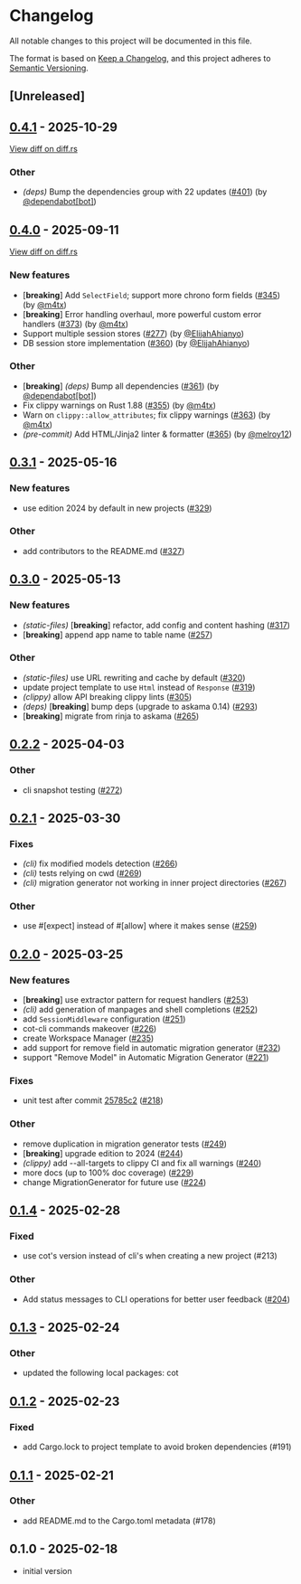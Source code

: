 # Changelog

All notable changes to this project will be documented in this file.

The format is based on [Keep a Changelog](https://keepachangelog.com/en/1.0.0/),
and this project adheres to [Semantic Versioning](https://semver.org/spec/v2.0.0.html).

## [Unreleased]

## [0.4.1](https://github.com/cot-rs/cot/compare/cot-cli-v0.4.0...cot-cli-v0.4.1) - 2025-10-29

[View diff on diff.rs](https://diff.rs/cot-cli/0.4.0/cot-cli/0.4.1/Cargo.toml)

### Other

- *(deps)* Bump the dependencies group with 22 updates ([#401](https://github.com/cot-rs/cot/pull/401)) (by [@dependabot[bot]](https://github.com/dependabot[bot]))

## [0.4.0](https://github.com/cot-rs/cot/compare/cot-cli-v0.3.1...cot-cli-v0.4.0) - 2025-09-11

[View diff on diff.rs](https://diff.rs/cot-cli/0.3.1/cot-cli/0.4.0/Cargo.toml)

### New features

- [**breaking**] Add `SelectField`; support more chrono form fields ([#345](https://github.com/cot-rs/cot/pull/345)) (by [@m4tx](https://github.com/m4tx))
- [**breaking**] Error handling overhaul, more powerful custom error handlers ([#373](https://github.com/cot-rs/cot/pull/373)) (by [@m4tx](https://github.com/m4tx))
- Support multiple session stores ([#277](https://github.com/cot-rs/cot/pull/277)) (by [@ElijahAhianyo](https://github.com/ElijahAhianyo))
- DB session store implementation ([#360](https://github.com/cot-rs/cot/pull/360)) (by [@ElijahAhianyo](https://github.com/ElijahAhianyo))

### Other

- [**breaking**] *(deps)* Bump all dependencies ([#361](https://github.com/cot-rs/cot/pull/361)) (by [@dependabot[bot]](https://github.com/dependabot[bot]))
- Fix clippy warnings on Rust 1.88 ([#355](https://github.com/cot-rs/cot/pull/355)) (by [@m4tx](https://github.com/m4tx))
- Warn on `clippy::allow_attributes`; fix clippy warnings ([#363](https://github.com/cot-rs/cot/pull/363)) (by [@m4tx](https://github.com/m4tx))
- *(pre-commit)* Add HTML/Jinja2 linter & formatter ([#365](https://github.com/cot-rs/cot/pull/365)) (by [@melroy12](https://github.com/melroy12))

## [0.3.1](https://github.com/cot-rs/cot/compare/cot-cli-v0.3.0...cot-cli-v0.3.1) - 2025-05-16

### <!-- 1 -->New features

- use edition 2024 by default in new projects ([#329](https://github.com/cot-rs/cot/pull/329))

### <!-- 3 -->Other

- add contributors to the README.md ([#327](https://github.com/cot-rs/cot/pull/327))

## [0.3.0](https://github.com/cot-rs/cot/compare/cot-cli-v0.2.2...cot-cli-v0.3.0) - 2025-05-13

### <!-- 1 -->New features

- *(static-files)* [**breaking**] refactor, add config and content hashing ([#317](https://github.com/cot-rs/cot/pull/317))
- [**breaking**] append app name to table name ([#257](https://github.com/cot-rs/cot/pull/257))

### <!-- 3 -->Other

- *(static-files)* use URL rewriting and cache by default ([#320](https://github.com/cot-rs/cot/pull/320))
- update project template to use `Html` instead of `Response` ([#319](https://github.com/cot-rs/cot/pull/319))
- *(clippy)* allow API breaking clippy lints ([#305](https://github.com/cot-rs/cot/pull/305))
- *(deps)* [**breaking**] bump deps (upgrade to askama 0.14) ([#293](https://github.com/cot-rs/cot/pull/293))
- [**breaking**] migrate from rinja to askama ([#265](https://github.com/cot-rs/cot/pull/265))

## [0.2.2](https://github.com/cot-rs/cot/compare/cot-cli-v0.2.1...cot-cli-v0.2.2) - 2025-04-03

### <!-- 3 -->Other

- cli snapshot testing ([#272](https://github.com/cot-rs/cot/pull/272))

## [0.2.1](https://github.com/cot-rs/cot/compare/cot-cli-v0.2.0...cot-cli-v0.2.1) - 2025-03-30

### <!-- 2 -->Fixes

- *(cli)* fix modified models detection ([#266](https://github.com/cot-rs/cot/pull/266))
- *(cli)* tests relying on cwd ([#269](https://github.com/cot-rs/cot/pull/269))
- *(cli)* migration generator not working in inner project directories ([#267](https://github.com/cot-rs/cot/pull/267))

### <!-- 3 -->Other

- use #[expect] instead of #[allow] where it makes sense ([#259](https://github.com/cot-rs/cot/pull/259))

## [0.2.0](https://github.com/cot-rs/cot/compare/cot-cli-v0.1.4...cot-cli-v0.2.0) - 2025-03-25

### <!-- 1 -->New features

- [**breaking**] use extractor pattern for request handlers ([#253](https://github.com/cot-rs/cot/pull/253))
- *(cli)* add generation of manpages and shell completions ([#252](https://github.com/cot-rs/cot/pull/252))
- add `SessionMiddleware` configuration ([#251](https://github.com/cot-rs/cot/pull/251))
- cot-cli commands makeover ([#226](https://github.com/cot-rs/cot/pull/226))
- create Workspace Manager ([#235](https://github.com/cot-rs/cot/pull/235))
- add support for remove field in automatic migration generator ([#232](https://github.com/cot-rs/cot/pull/232))
- support "Remove Model" in Automatic Migration Generator ([#221](https://github.com/cot-rs/cot/pull/221))

### <!-- 2 -->Fixes

- unit test after commit [25785c2](https://github.com/cot-rs/cot/commit/25785c27) ([#218](https://github.com/cot-rs/cot/pull/218))

### <!-- 3 -->Other

- remove duplication in migration generator tests ([#249](https://github.com/cot-rs/cot/pull/249))
- [**breaking**] upgrade edition to 2024 ([#244](https://github.com/cot-rs/cot/pull/244))
- *(clippy)* add --all-targets to clippy CI and fix all warnings ([#240](https://github.com/cot-rs/cot/pull/240))
- more docs (up to 100% doc coverage) ([#229](https://github.com/cot-rs/cot/pull/229))
- change MigrationGenerator for future use ([#224](https://github.com/cot-rs/cot/pull/224))

## [0.1.4](https://github.com/cot-rs/cot/compare/cot-cli-v0.1.3...cot-cli-v0.1.4) - 2025-02-28

### Fixed

- use cot's version instead of cli's when creating a new project (#213)

### Other

- Add status messages to CLI operations for better user feedback ([#204](https://github.com/cot-rs/cot/pull/204))

## [0.1.3](https://github.com/cot-rs/cot/compare/cot-cli-v0.1.2...cot-cli-v0.1.3) - 2025-02-24

### Other

- updated the following local packages: cot

## [0.1.2](https://github.com/cot-rs/cot/compare/cot-cli-v0.1.1...cot-cli-v0.1.2) - 2025-02-23

### Fixed

- add Cargo.lock to project template to avoid broken dependencies (#191)

## [0.1.1](https://github.com/cot-rs/cot/compare/cot-cli-v0.1.0...cot-cli-v0.1.1) - 2025-02-21

### Other

- add README.md to the Cargo.toml metadata (#178)

## 0.1.0 - 2025-02-18

- initial version
